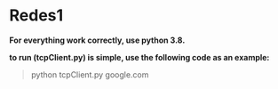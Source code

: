 # Redes1

**For everything work correctly, use python 3.8.**

**to run (tcpClient.py) is simple, use the following code as an example:**

>python tcpClient.py google.com